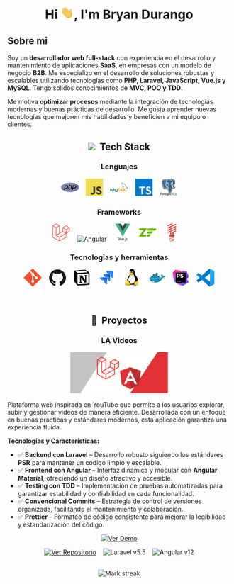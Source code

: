 <h1 align="center">Hi <img src="https://raw.githubusercontent.com/ABSphreak/ABSphreak/master/gifs/Hi.gif" width="30px">, I'm Bryan Durango</h1>

<h2>Sobre mi</h2>

Soy un **desarrollador web full-stack** con experiencia en el desarrollo y mantenimiento de aplicaciones **SaaS**, en empresas con un modelo de negocio **B2B**. Me especializo en el desarrollo de soluciones robustas y escalables utilizando tecnologías como **PHP, Laravel, JavaScript, Vue.js y MySQL**. Tengo solidos conocimientos de **MVC, POO y TDD**.

Me motiva **optimizar procesos** mediante la integración de tecnologías modernas y buenas prácticas de desarrollo. Me gusta aprender nuevas tecnologías que mejoren mis habilidades y beneficien a mi equipo o clientes. 

<div align="center">

## <img src="https://media2.giphy.com/media/QssGEmpkyEOhBCb7e1/giphy.gif?cid=ecf05e47a0n3gi1bfqntqmob8g9aid1oyj2wr3ds3mg700bl&rid=giphy.gif" width ="25"> &nbsp;Tech Stack
### Lenguajes
<p align="center">
    
<a href="https://www.php.net/"><img src="https://raw.githubusercontent.com/devicons/devicon/master/icons/php/php-original.svg" alt="PHP" width="40" height="40" title="PHP" /></a>
&nbsp;&nbsp;
<a href="https://developer.mozilla.org/en-US/docs/Web/JavaScript"><img src="https://raw.githubusercontent.com/devicons/devicon/master/icons/javascript/javascript-original.svg" alt="Javascript" width="40" height="40" title="Javascript" /></a>
&nbsp;&nbsp;
<a href="https://www.mysql.com/"><img src="https://raw.githubusercontent.com/devicons/devicon/master/icons/mysql/mysql-original-wordmark.svg" alt="MySQL" width="40" height="40" title="MySQL" /></a>
&nbsp;&nbsp;
<a href="https://www.typescriptlang.org/"><img src="https://raw.githubusercontent.com/devicons/devicon/master/icons/typescript/typescript-original.svg" alt="TypeScript" width="40" height="40" title="TypeScript" /></a>
&nbsp;&nbsp;
<a href="https://www.postgresql.org/"><img src="https://raw.githubusercontent.com/devicons/devicon/master/icons/postgresql/postgresql-original-wordmark.svg" alt="PostgreSQL" width="40" height="40" title="PostgreSQL" /></a>

</p>

### Frameworks
<p align="center">

<a href="https://laravel.com/"><img src="https://raw.githubusercontent.com/devicons/devicon/refs/heads/master/icons/laravel/laravel-original.svg" alt="Laravel" width="40" height="40" title="Laravel" /></a>
&nbsp;&nbsp;
<a href="https://angular.dev/"><img src="https://angular.io/assets/images/logos/angular/angular.svg" alt="Angular" width="40" height="40" title="Angular" /></a>
&nbsp;&nbsp;
<a href="https://vuejs.org/"><img src="https://raw.githubusercontent.com/devicons/devicon/master/icons/vuejs/vuejs-original-wordmark.svg" alt="Vue.js" width="40" height="40" title="Vue.js" /></a>
&nbsp;&nbsp;
<a href="https://framework.zend.com/"><img src="https://raw.githubusercontent.com/devicons/devicon/refs/heads/master/icons/zend/zend-original.svg" alt="Zend" width="40" height="40" title="Zend" /></a>
&nbsp;&nbsp;
<a href="https://lumen.laravel.com/"><img src="https://raw.githubusercontent.com/devicons/devicon/refs/heads/master/icons/lumen/lumen-original.svg" alt="Lumen" width="40" height="40" title="Lumen" /></a>
&nbsp;&nbsp;

</p>

### Tecnologias y herramientas
<p align="center">

<a href="https://git-scm.com/"><img src="https://raw.githubusercontent.com/devicons/devicon/refs/heads/master/icons/git/git-plain.svg" alt="Git" width="40" height="40" title="Git" /></a>
&nbsp;&nbsp;
<a href="https://github.com/"><img src="https://raw.githubusercontent.com/devicons/devicon/refs/heads/master/icons/github/github-original.svg" alt="Github" width="40" height="40" title="Github" /></a>
&nbsp;&nbsp;
<a href="https://www.notion.com/"><img src="https://raw.githubusercontent.com/devicons/devicon/refs/heads/master/icons/notion/notion-original.svg" alt="Notion" width="40" height="40" title="Notion" /></a>
&nbsp;&nbsp;
<a href="https://www.atlassian.com/software/jira" referrerpolicy="no-referrer"><img src="https://raw.githubusercontent.com/devicons/devicon/refs/heads/master/icons/jira/jira-original.svg" alt="Jira" width="40" height="40" title="Jira" /></a>
&nbsp;&nbsp;
<a href="https://www.kernel.org/"><img src="https://raw.githubusercontent.com/devicons/devicon/refs/heads/master/icons/linux/linux-original.svg" alt="Linux" width="40" height="40" title="Linux" /></a>
&nbsp;&nbsp;
<a href="https://www.docker.com/"><img src="https://raw.githubusercontent.com/devicons/devicon/refs/heads/master/icons/docker/docker-original.svg" alt="Docker" width="40" height="40" title="Docker" /></a>
&nbsp;&nbsp;
<a href="https://www.jetbrains.com/phpstorm/"><img src="https://raw.githubusercontent.com/devicons/devicon/refs/heads/master/icons/phpstorm/phpstorm-original.svg" alt="PhpStorm" width="40" height="40" title="PhpStorm" /></a>
&nbsp;&nbsp;
<a href="https://code.visualstudio.com/"><img src="https://raw.githubusercontent.com/devicons/devicon/refs/heads/master/icons/vscode/vscode-original.svg" alt="VS Code" width="40" height="40" title="VS Code" /></a>

</p>
</div>

<br>

<div align="center">

## 💼 &nbsp;Proyectos
### LA Videos
<p align="center">
    <img src="https://raw.githubusercontent.com/andres0615/andres0615/refs/heads/main/Laravel-AngularJS.jpg" alt="Git" width="220" title="Git" />
</p>

</div>

<div align="left">

<p align="left">
Plataforma web inspirada en YouTube que permite a los usuarios explorar, subir y gestionar videos de manera eficiente. Desarrollada con un enfoque en buenas prácticas y estándares modernos, esta aplicación garantiza una experiencia fluida.

**Tecnologías y Características:**<br>
- ✅ **Backend con Laravel** – Desarrollo robusto siguiendo los estándares **PSR** para mantener un código limpio y escalable. <br>
- ✅ **Frontend con Angular** – Interfaz dinámica y modular con **Angular Material**, ofreciendo un diseño atractivo y accesible.<br>
- ✅ **Testing con TDD** – Implementación de pruebas automatizadas para garantizar estabilidad y confiabilidad en cada funcionalidad.<br>
- ✅ **Convencional Commits** – Estrategia de control de versiones organizada, facilitando el mantenimiento y colaboración.<br>
- ✅ **Prettier** – Formateo de código consistente para mejorar la legibilidad y estandarización del código.<br>
</p>

</div>

<div align="center">

<p>

[![Ver Demo](https://img.shields.io/badge/demo-red?style=for-the-badge)](https://drive.google.com/file/d/1quf8V9iOu2kW0ZaJqgeK5-LeCcz3l2y4/view)

</p>

[![Ver Repositorio](https://img.shields.io/badge/GitHub-Repo-blue?logo=github)](https://github.com/andres0615/f-lumen-angular-videos)
&nbsp;&nbsp;
![Laravel v5.5](https://img.shields.io/badge/laravel-v5.5-blue?logo=laravel)
&nbsp;&nbsp;
![Angular v12](https://img.shields.io/badge/angular-v12-blue?logo=angular)

</div>

<br>

<div align="center">
<img  title="🔥 Get streak stats for your profile at git.io/streak-stats" alt="Mark streak" src="https://github-readme-streak-stats.herokuapp.com/?user=andres0615&theme=dark&hide_border=false" />
</div>
